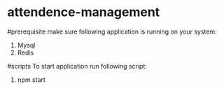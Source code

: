 # attendence-management

#prerequisite
 make sure following application is running on your system:
  1) Mysql
  2) Redis

#scripts
 To start application run following script:
  1) npm start
